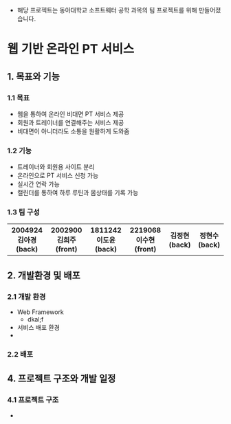 - 해당 프로젝트는 동아대학교 소프트웨터 공학 과목의 팀 프로젝트를 위해 만들어졌습니다.

# 웹 기반 온라인 PT 서비스
## 1. 목표와 기능
### 1.1 목표 
- 웹을 통하여 온라인 비대면 PT 서비스 제공
- 회원과 트레이너를 연결해주는 서비스 제공
- 비대면이 아니더라도 소통을 원활하게 도와줌

### 1.2 기능
- 트레이너와 회원용 사이트 분리
- 온라인으로 PT 서비스 신청 가능
- 실시간 연락 가능
- 캘린더를 통하여 하루 루틴과 몸상태를 기록 가능

### 1.3 팀 구성
<table>
      <tr>
             <th>2004924 김아경(back)</th>
             <th>2002900 김희주(front)</th>
             <th>1811242 이도윤(back)</th>
             <th>2219068 이수현(front)</th>
             <th>김정현(back)</th>
             <th>정현수(back)</th>
      </tr>
</table>

## 2. 개발환경 및 배포 
### 2.1 개발 환경 
  - Web Framework
    - dkal;f
  - 서비스 배포 환경
  - 
### 2.2 배포 

## 4. 프로젝트 구조와 개발 일정
### 4.1 프로젝트 구조
- 
